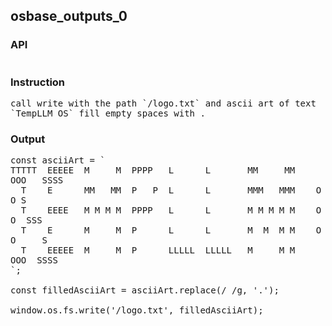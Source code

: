 ## osbase_outputs_0
### API
<pre style='text-wrap: wrap'></pre>
### Instruction
<pre style='text-wrap: wrap'>call write with the path `/logo.txt` and ascii art of text `TempLLM OS` fill empty spaces with .</pre>
### Output
<pre style='text-wrap: wrap'>const asciiArt = `
TTTTT  EEEEE  M     M  PPPP   L      L       MM     MM     OOO   SSSS
  T    E      MM   MM  P   P  L      L       MMM   MMM    O   O S
  T    EEEE   M M M M  PPPP   L      L       M M M M M    O   O  SSS
  T    E      M     M  P      L      L       M  M  M M    O   O     S
  T    EEEEE  M     M  P      LLLLL  LLLLL   M     M M     OOO  SSSS
`;

const filledAsciiArt = asciiArt.replace(/ /g, '.');

window.os.fs.write('/logo.txt', filledAsciiArt);
</pre>
